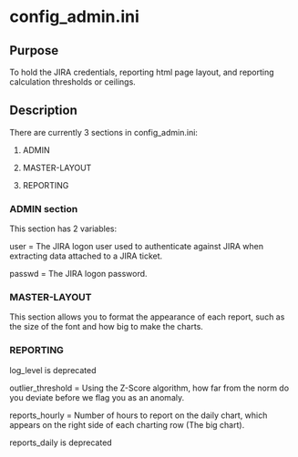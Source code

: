 # config_admin.ini

## Purpose

To hold the JIRA credentials, reporting html page layout, and reporting calculation thresholds or ceilings.

## Description

There are currently 3 sections in config_admin.ini:

1. ADMIN

2. MASTER-LAYOUT

3. REPORTING

### ADMIN section

This section has 2 variables:

user = The JIRA logon user used to authenticate against JIRA when extracting data attached to a JIRA ticket.

passwd = The JIRA logon password.

### MASTER-LAYOUT

This section allows you to format the appearance of each report, such as the size of the font and how big to make the charts.

### REPORTING

log_level is deprecated

outlier_threshold = Using the Z-Score algorithm, how far from the norm do you deviate before we flag you as an anomaly. 

reports_hourly = Number of hours to report on the daily chart, which appears on the right side of each charting row (The big chart).

reports_daily is deprecated

